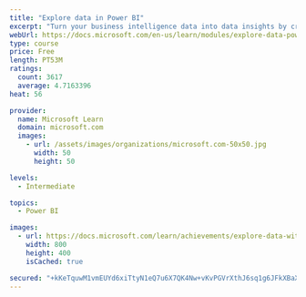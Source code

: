 ```yaml
---
title: "Explore data in Power BI"
excerpt: "Turn your business intelligence data into data insights by creating and configuring Power BI dashboards."
webUrl: https://docs.microsoft.com/en-us/learn/modules/explore-data-power-bi/
type: course
price: Free
length: PT53M
ratings:
  count: 3617
  average: 4.7163396
heat: 56

provider:
  name: Microsoft Learn
  domain: microsoft.com
  images:
    - url: /assets/images/organizations/microsoft.com-50x50.jpg
      width: 50
      height: 50

levels:
  - Intermediate

topics:
  - Power BI

images:
  - url: https://docs.microsoft.com/learn/achievements/explore-data-with-power-bi-desktop-social.png
    width: 800
    height: 400
    isCached: true

secured: "+kKeTquwM1vmEUYd6xiTtyN1eQ7u6X7QK4Nw+vKvPGVrXthJ6sq1g6JFkXBaX3FMGG4rZ+IgIQkcqjVzy2QmrjvjJpfI1CGWub5AtuGYWKc4eU5KM4Ee9rwxni0w/5EGB618Cupnzgr5PERgJxnv9T/aKQq6IHGclJ2hxiavhEmchBVM3JFUCvQmcCLBV5m0w7cKLW22tEju+7KIXIbDEFp8zjz88dAO3U4LQyGHOS7NISiF7N8OrwhZG00yugCy5tdvjhqteOqO6jfcjkK8YeGVvrAO7YWKSst21U09KJovu6pxKmX6rvOe4t2sTPGx4rDrMDwSfZup5Mooi2WtsSjIgU13eI5p6tt/xujL5W2ymgR4TWUm9mjmrJ5ZXMrv63nv+Jg1OsUiiYExUBauNFVsuOei9Sd61uMpvJBZdlI=;/OmKS+zJ2SLWPiYa4bI06A=="
---
```


